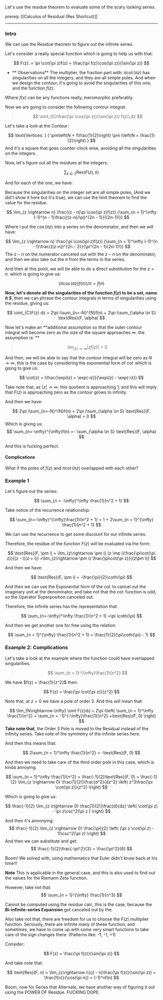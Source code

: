 Let's use the residue theorem to evaluate some of the scary looking series. 

prereq: [[Calculus of Residual (Res Shortcut)]]

---

### Intro

We can use the Residue theorem to figure out the infinite series. 

Let's consider a really special function which is going to help us with that: 

$$
F(z): = \pi \cot(\pi z)f(z) = \frac{\pi f(z)\cos(\pi z)}{\sin(\pi z)} 
$$

* ** Observations**
The multiplier, the fraction part with: $\pi\cot(\pi z)$ has singularities on all the integers, and they are all simple poles. And when we design the contour, it's going to avoid the singularities of this one, and the function $f(z)$. 

Where $f(x)$ can be any functions really, meromorphic preferably. 

Now we are going to consider the following contour integral: 

> $$
> \oint_{C}\frac{\pi \cos(\pi z)}{\sin(\pi z)} f(z)\;dz
> $$

Let's take a look at the Contour: 

$$
\text{Vertices: }
{
\pm\left(N + 1\frac{1}{2}\right)
\pm i\left(N + \frac{1}{2}\right)
}
$$
And it's a square that goes counter-clock wise, avoiding all the singularities on the integers.

Now, let's figure out all the residues at the integers: 

$$
\sum_{k\in \mathbb{Z}} \text{Res}(F(z), k)
$$

And for each of the one, we have: 

Because the singularities on the integer set are all simple poles, (And we did't show it here but it's true), we can use the limit theorem to find the value for the residue. 

$$
\lim_{z \rightarrow n} 
\frac{(z - n)\pi \cos(\pi z)f(z)}
{\sum_{n = 1}^\infty
(-1)^{n - 1}\frac{((z-n)/\pi)^{2n - 1}}{(2n-1)!}}
$$

Where I put the $\cos(\pi z)$ into a series on the denominator, and then we will have: 

$$
\lim_{z \rightarrow n} 
\frac{\pi \cos(\pi z)f(z)}
{\sum_{n = 1}^\infty
(-1)^{n - 1}\frac{((z-n))^{2n - 2}}{\pi^{2n - 1}(2n-1)!}}
$$
The $z - n$ on the numerator canceled out with the $z-n$ on the denominator, and then we also take out the $\pi$ from the terms in the series. 

And then at this point, we will be able to do a direct substitution for the $z = n$. which is going to give us: 

$$
(\pi\cos(\pi z)f(n))/\pi = f(n)
$$

**Now, let's denote all the singularities of the function $f(z)$ to be a set, name it $S$**, then we can phrase the contour integrals in terms of singularities using the residue, giving us: 

$$
\oint_{C}F(z) dz = 2\pi i\sum_{n=-N}^{N}f(n) + 2\pi i\sum_{\alpha \in S} \text{Res}(F, \alpha)
$$

Now let's make an **additional assumption so that the outer contour integral will become zero as the size of the square approaches $\infty$. the assumption is: **

> $$\lim_{|z|\rightarrow  \infty}|zf(z)| = 0$$

And then, we will be able to say that the contour integral will be zero as $N\rightarrow \infty$, this is the case by considering the exponential form of $\cot$ which is going to give us: 



$$
\cot(z) = i\frac{\exp(iz) + \exp(-iz)}{\exp(iz) - \exp(-iz)}
$$

Take note that, as $|z|\rightarrow \infty$, this quotient is approaching 1, and this will imply that $F(z)$ is approaching zero as the contour grows to infinity. 

And then we have: 

$$
2\pi i\sum_{n=-N}^{N}f(n) + 2\pi i\sum_{\alpha \in S} \text{Res}(F, \alpha) = 0
$$
Which is giving us: 
$$
\sum_{n=-\infty}^{\infty}f(n) =- \sum_{\alpha \in S} \text{Res}(F, \alpha)
$$

And  this is fucking perfect. 

#### Complications

What if the poles of $f(z)$ and $\pi\cot(\pi z)$ overlapped with each other? 


### Example 1

Let's figure out the series: 

$$
\sum_{n = -\infty}^\infty \frac{1}{n^2 + 1}
$$

Take notice of the recurrence relationship: 

$$
\sum_{n=-\infty}^{\infty}\frac{1}{n^2 + 1} = 1 + 
2\sum_{n = 1}^{\infty} \frac{1}{n^2 + 1}
$$

We can use the recurrence to get some discount for our infinite series. 

Therefore, the residue of the function $F(z)$ will be evaluated via the form: 

$$
\text{Res}(F, \pm i) = \lim_{z\rightarrow \pm i}
(z \mp i)\frac{\pi\cot(\pi z)}{(z - i)(z + i)}
=\lim_{z\rightarrow \pm i}
\frac{\pi\cot(\pi z)}{(z\pm i)}
$$

And then we have: 

$$
\text{Res}(F, \pm i) = -\frac{\pi}{2}\coth(\pi)
$$

And then we can use the Exponential form of the $\cot$ to cancel out the imaginary unit at the denominator, and take not that the $\cot$ function is odd, so the Operator Superposition canceled out. 

Therefore, the infinite series has the representation that: 

$$
\sum_{n=-\infty}^\infty \frac{1}{n^2 + 1} =\pi 
\coth(\pi)
$$

And then we get another one for free using the relation: 

$$
\sum_{n = 1}^{\infty}  \frac{1}{n^2 + 1} = 
\frac{1}{2}(\pi\coth(\pi) - 1)
$$

### Example 2: Complications

Let's take a look at the example where the function could have overlapped singularities. 


> $$
> \sum_{n = 1}^{\infty}\frac{1}{n^2}
> $$

We have $f(z) = \frac{1}{z^2}$ then: 

$$
F(z) = \frac{\pi \cot(\pi z)}{z^2}
$$

Note that, at $z = 0$ we have a pole of order 3. And this will mean that: 

$$
\lim_{N\rightarrow \infty} 
\oint F(z)dz = 2\pi i\left(
\sum_{n = 1}^\infty \frac{1}{n^2} + 
\sum_{n = -1}^{-\infty}\frac{1}{n^2}
+\text{Res}(F, 0)
\right)
$$
**Take note that**, the Order 3 Pole is moved to the Residual instead of the infinity series. Take note of the symmetry of the infinite series here. 

And then this means that: 

$$
2\sum_{n = 1}^\infty \frac{1}{n^2} = -\text{Res}(F, 0)
$$

And then we need to take care of the third order pole in this case, which is kinda annoying. 

$$
\sum_{n = 1}^\infty \frac{1}{n^2} = 
\frac{-1}{2}\text{Res}(F, 0)
= \frac{-1}{2}
\lim_{z \rightarrow 0} \frac{1}{2!}\frac{d^2}{dz^2}
\left(
z^3\frac{\pi \cot(\pi z)}{z^2}
\right)
$$

Which is going to give us: 

$$
\frac{-1}{2}
\lim_{z \rightarrow 0} \frac{1}{2!}\frac{d}{dz}
\left(
	\cot(\pi z) - \pi z\csc^2(\pi z  )
\right)
$$

And then it's annonying: 
$$
\frac{-1}{2}
\lim_{z \rightarrow 0} \frac{\pi}{2}
\left(
	(\pi z \cot(\pi z) - 1)\csc^2(\pi z)
\right)
$$
And then we can substitute and get: 
$$
\frac{-1}{2}\frac{-\pi^2}{3} = \frac{\pi^2}{6} 
$$

Boom! We solved with, using mathematics that Euler didn't know back at his time!!! 

**Note** 
This is applicable in the general case, and this is also used to find out the values for the Riemann Zeta function. 

However, take not that: 
$$
\sum_{n = 1}^{\infty} \frac{1}{n^3}
$$

Cannot be computed using the residue calc, this is the case, because the **Bi-infinite-series Expansion** got canceled out by the. 

Also take not that, there are freedom for us to choose the $F(z)$ multiplier function. Seriously, there are infinite many of these function, and sometimes, we have to come up with some very smart functions to take care of the sign changes there. (Patterns like: -1, -1, +1)

Consider: 

$$
F(z) = \frac{\pi f(z)}{\sin(\pi z)}
$$

And take note that: 

$$
\text{Res}(F, n) = \lim_{z\rightarrow n}(z - n)\frac{\pi f(z)}{\sin(\pi z)} = \frac{f(n)}{\cos(\pi n)} = (-1)^nf(n)
$$

Boom, now for Series that Alternate, we have another way of figuring it out using the POWER OF Residue. FUCKING DOPE.
